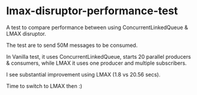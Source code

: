 # lmax-disruptor-performance-test


A test to compare performance between using ConcurrentLinkedQueue & LMAX disruptor.

The test are to send 50M messages to be consumed.

In Vanilla test, it uses ConcurrentLinkedQueue, starts 20 parallel producers & consumers, while LMAX it uses one producer and multiple subscribers.

I see substantial improvement using LMAX (1.8 vs 20.56 secs).

Time to switch to LMAX then :) 
